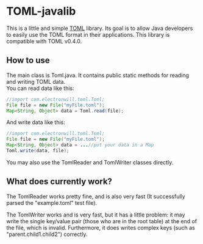 # TOML-javalib
This is a little and simple [TOML](https://github.com/toml-lang/toml) library.
Its goal is to allow Java developers to easily use the TOML format in their applications.
This library is compatible with TOML v0.4.0.

## How to use
The main class is Toml.java. It contains public static methods for reading and writing TOML data.  
You can read data like this:
```java
//import com.electronwill.toml.Toml;
File file = new File("myFile.toml");
Map<String, Object> data = Toml.read(file);
```

And write data like this:
```java
//import com.electronwill.toml.Toml;
File file = new File("myFile.toml");
Map<String, Object> data = ...//put your data in a Map
Toml.write(data, file);
```

You may also use the TomlReader and TomlWriter classes directly.  

## What does currently work?
The TomlReader works pretty fine, and is also very fast (It successfully parsed the "example.toml" test file).  

The TomlWriter works and is very fast, but it has a little problem: it may write the single key/value pair (those who are in the root table) at the end of the file, which is invalid. Furthermore, it does writes complex keys (such as "parent.child1.child2") correctly.  

